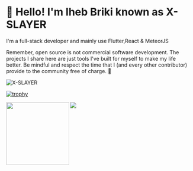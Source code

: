 # 👋 Hello! I'm Iheb Briki known as X-SLAYER

I'm a full-stack developer and mainly use Flutter,React & MeteorJS

Remember, open source is not commercial software development. The projects I share here are just tools I've built for myself to make my life better. Be mindful and respect the time that I (and every other contributor) provide to the community free of charge. 💜

<p align="left"> <img src="https://komarev.com/ghpvc/?username=X-SLAYER&label=Views&color=blue&style=plastic" alt="X-SLAYER" /> </p>

[![trophy](https://github-profile-trophy.vercel.app/?username=X-SLAYER)](https://github.com/ryo-ma/github-profile-trophy)

<div>
  <img height="170" align="left" src="https://github-readme-stats.vercel.app/api?username=X-SLAYER&count_private=true&include_all_commits=true" />
  <img src="https://github-readme-stats.vercel.app/api/top-langs/?username=X-SLAYER&layout=compact" />
</div>
